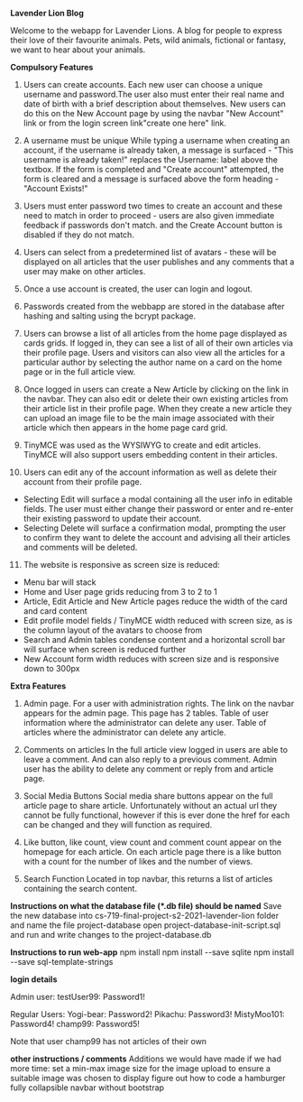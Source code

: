 
**Lavender Lion Blog**

Welcome to the webapp for Lavender Lions. A blog for people to express their love of their favourite animals. Pets, wild animals, fictional or fantasy, we want to hear about your animals.

**Compulsory Features**
1.    Users can create accounts.
Each new user can choose a unique username and password.The user also must enter their real name and date of birth with a brief description about themselves.
New users can do this on the New Account page by using the navbar "New Account" link or from the login screen link"create one here" link.

2.    A username must be unique
While typing a username when creating an account, if the username is already taken, a message is surfaced - "This username is already taken!" replaces the Username: label above the textbox.  If the form is completed and "Create account" attempted, the form is cleared and a message is surfaced above the form heading - "Account Exists!"

3. Users must enter password two times to create an account and these need to match in order to proceed - users are also given immediate feedback if passwords don't match. and the Create Account button is disabled if they do not match.

4. Users can select from a predetermined list of avatars - these will be displayed on all articles that the user publishes and any comments that a user may make on other articles.

5. Once a use account is created, the user can login and logout.

6. Passwords created from the webbapp are stored in the database after hashing and salting using the bcrypt package.

7. Users can browse a list of all articles from the home page displayed as cards grids. If logged in, they can see a list of all of their own articles via their profile page.  Users and visitors can also view all the articles for a particular author by selecting the author name on a card on the home page or in the full article view.

8. Once logged in users can create a New Article by clicking on the link in the navbar.  They can also edit or delete their own existing articles from their article list in their profile page.  When they create a new article they can upload an image file to be the main image associated with their article which then appears in the home page card grid.

9. TinyMCE was used as the WYSIWYG to create and edit articles. TinyMCE will also support users embedding content in their articles.

10. Users can edit any of the account information as well as delete their account from their profile page.
- Selecting Edit will surface a modal containing all the user info in editable fields.  The user must either change their password or enter and re-enter their existing password to update their account.
- Selecting Delete will surface a confirmation modal, prompting the user to confirm they want to delete the account and advising all their articles and comments will be deleted.

11. The website is responsive as screen size is reduced:
- Menu bar will stack
- Home and User page grids reducing from 3 to 2 to 1
- Article, Edit Article and New Article pages reduce the width of the card and card content
- Edit profile model fields / TinyMCE width reduced with screen size, as is the column layout of the avatars to choose from
- Search and Admin tables condense content and a horizontal scroll bar will surface when screen is reduced further
- New Account form width reduces with screen size and is responsive down to 300px

**Extra Features**
1. Admin page.
For a user with administration rights. The link on the navbar appears for the admin page.  This page has 2 tables.
Table of user information where the administrator can delete any user.
Table of articles where the administrator can delete any article.

2. Comments on articles
In the full article view logged in users are able to leave a comment.  And can also reply to a previous comment. Admin user has the ability to delete any comment or reply from and article page.

3. Social Media Buttons
Social media share buttons appear on the full article page to share article.  Unfortunately without an actual url they cannot be fully functional, however if this is ever done the href for each can be changed and they will function as required.

4. Like button, like count, view count and comment count appear on the homepage for each article.
On each article page there is a like button with a count for the number of likes and the number of views.

5. Search Function
Located in top navbar, this returns a list of articles containing the search content.

**Instructions on what the database file (*.db file) should be named**
    Save the new database into  cs-719-final-project-s2-2021-lavender-lion folder and name the file project-database
    open project-database-init-script.sql and run and write changes to the project-database.db

**Instructions to run web-app**
    npm install
    npm install --save sqlite
    npm install --save sql-template-strings

**login details**

Admin user:
testUser99:  Password1!

Regular Users:
Yogi-bear:  Password2!
Pikachu:  Password3!
MistyMoo101:  Password4!
champ99:  Password5!

Note that user champ99 has not articles of their own

**other instructions / comments**
Additions we would have made if we had more time:
set a min-max image size for the image upload to ensure a suitable image was chosen to display
figure out how to code a hamburger fully collapsible navbar without bootstrap
